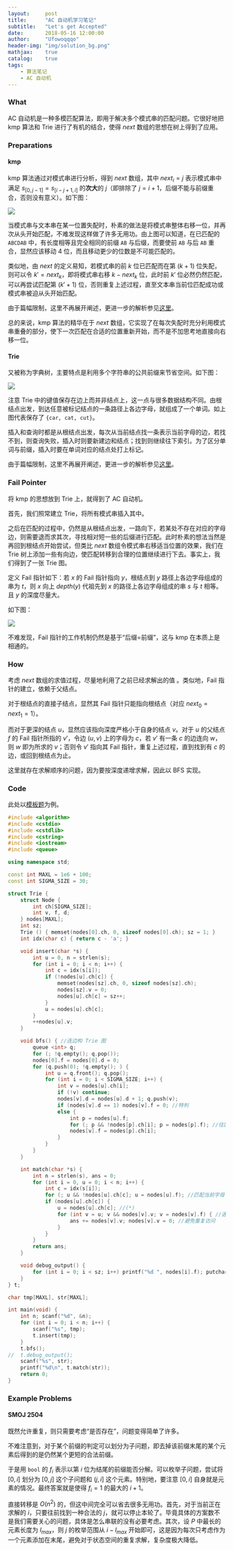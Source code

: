 ```yaml
---
layout:     post
title:      "AC 自动机学习笔记"
subtitle:   "Let's get Accepted"
date:       2018-05-16 12:00:00
author:     "Ufowoqqqo"
header-img: "img/solution_bg.png"
mathjax:    true
catalog:    true
tags:
    - 算法笔记
    - AC 自动机
---
```


### $\text{What}$

$\text{AC}$ 自动机是一种多模匹配算法，即用于解决多个模式串的匹配问题。它很好地把 $\text{kmp}$ 算法和 $\text{Trie}$ 进行了有机的结合，使得 $next$ 数组的思想在树上得到了应用。

### $\text{Preparations}$
#### $\text{kmp}$
$\text{kmp}$ 算法通过对模式串进行分析，得到 $next$ 数组，其中 $next_i = j$ 表示模式串中满足 $s_{[0,j-1]} = s_{[i - j + 1,i]}$ 的**次大**的 $j$（即排除了 $j=i+1$，后缀不能与前缀重合，否则没有意义）。如下图：

![](https://blog.monad.ga/img/post/KMP/Prefix.svg)

当模式串与文本串在某一位置失配时，朴素的做法是将模式串整体右移一位，并再次从头开始匹配，不难发现这样做了许多无用功。由上图可以知道，在已匹配的 `ABCDAB` 中，有长度相等且完全相同的前缀 `AB` 与后缀，而要使前 `AB` 与后 `AB` 重合，显然应该移动 $4$ 位，而且移动更少的位数是不可能匹配的。

类似地，由 $next$ 的定义易知，若模式串的前 $k$ 位已匹配而在第 $(k+1)$ 位失配，则可以令 $k'=next_k$，即将模式串右移 $k-next_k$ 位，此时前 $k'$ 位必然仍然匹配，可以再尝试匹配第 $(k'+1)$ 位，否则重复上述过程，直至文本串当前位匹配成功或模式串被迫从头开始匹配。

由于篇幅限制，这里不再展开阐述，更进一步的解析参见[这里](https://blog.monad.ga/2018/02/07/KMP/)。

总的来说，$\text{kmp}$ 算法的精华在于 $next$ 数组，它实现了在每次失配时充分利用模式串重叠的部分，使下一次匹配在合适的位置重新开始，而不是不加思考地直接向右移一位。

#### Trie

又被称为字典树，主要特点是利用多个字符串的公共前缀来节省空间。如下图：

![](https://blog.monad.ga/img/post/Trie/Trie_tree_example.svg)

注意 $\text{Trie}$ 中的键值保存在边上而并非结点上，这一点与很多数据结构不同。由根结点出发，到达任意被标记结点的一条路径上各边字母，就组成了一个单词。如上图代表保存了 `{car, cat, cut}`。

插入和查询时都是从根结点出发，每次从当前结点找一条表示当前字母的边，若找不到，则查询失败，插入时则要新建边和结点；找到则继续往下索引。为了区分单词与前缀，插入时要在单词对应的结点处打上标记。

由于篇幅限制，这里不再展开阐述，更进一步的解析参见[这里](https://blog.monad.ga/2018/02/12/Trie/)。

### $\text{Fail Pointer}$

将 $\text{kmp}$ 的思想放到 $\text{Trie}$ 上，就得到了 $\text{AC}$ 自动机。

首先，我们照常建立 $\text{Trie}$，将所有模式串插入其中。

之后在匹配的过程中，仍然是从根结点出发，一路向下，若某处不存在对应的字母边，则需要退而求其次，寻找相对短一些的后缀进行匹配。此时朴素的想法当然是再回到根结点开始尝试，但类比 $next$ 数组令模式串右移适当位置的效果，我们在 $\text{Trie}$ 树上添加一些有向边，使匹配转移到合理的位置继续进行下去。事实上，我们得到了一张 $\text{Trie}$ 图。

定义 $\text{Fail}$ 指针如下：若 $x$ 的 $\text{Fail}$ 指针指向 $y$，根结点到 $y$ 路径上各边字母组成的串为 $t$，则 $x$ 向上 $depth(y)$ 代祖先到 $x$ 的路径上各边字母组成的串 $s$ 与 $t$ 相等。且 $y$ 的深度尽量大。

如下图：

![](http://s11.sinaimg.cn/mw690/001L9wH0gy6SB1FHRwK1a&690)

不难发现，$\text{Fail}$ 指针的工作机制仍然是基于“后缀=前缀”，这与 $\text{kmp}$ 在本质上是相通的。

### $\text{How}$

考虑 $next$ 数组的求值过程，尽量地利用了之前已经求解出的值 。类似地，$\text{Fail}$ 指针的建立，依赖于父结点。

对于根结点的直接子结点，显然其 $\text{Fail}$ 指针只能指向根结点（对应 $next_0=next_1=1$）。

而对于更深的结点 $u$，显然应该指向深度严格小于自身的结点 $v$。对于 $u$ 的父结点 $f$ 的 $\text{Fail}$ 指针所指的 $v'$，令边 $(u, v)$ 上的字母为 $c$，若 $v'$ 有一条 $c$ 的边连向 $w$，则 $w$ 即为所求的 $v$；否则令 $v'$ 指向其 $\text{Fail}$ 指针，重复上述过程，直到找到有 $c$ 的边，或回到根结点为止。

这里就存在求解顺序的问题，因为要按深度递增求解，因此以 $\text{BFS}$ 实现。

### $\text{Code}$

此处以[模板题](https://www.luogu.org/problemnew/show/P3808)为例。

```cpp
#include <algorithm>
#include <cstdio>
#include <cstdlib>
#include <cstring>
#include <iostream>
#include <queue>

using namespace std;

const int MAXL = 1e6 + 100;
const int SIGMA_SIZE = 30;

struct Trie {
	struct Node {
		int ch[SIGMA_SIZE];
		int v, f, d;
	} nodes[MAXL];
	int sz;
	Trie () { memset(nodes[0].ch, 0, sizeof nodes[0].ch); sz = 1; }
	int idx(char c) { return c - 'a'; }

	void insert(char *s) {
		int u = 0, n = strlen(s);
		for (int i = 0; i < n; i++) {
			int c = idx(s[i]);
			if (!nodes[u].ch[c]) {
				memset(nodes[sz].ch, 0, sizeof nodes[sz].ch);
				nodes[sz].v = 0;
				nodes[u].ch[c] = sz++;
			}
			u = nodes[u].ch[c];
		}
		++nodes[u].v;
	}

	void bfs() { //连边构 Trie 图 
		queue <int> q;
		for (; !q.empty(); q.pop());
		nodes[0].f = nodes[0].d = 0;
		for (q.push(0); !q.empty(); ) {
			int u = q.front(); q.pop();
			for (int i = 0; i < SIGMA_SIZE; i++) {
				int v = nodes[u].ch[i];
				if (!v) continue;
				nodes[v].d = nodes[u].d + 1; q.push(v);
				if (nodes[v].d == 1) nodes[v].f = 0; //特判 
				else {
					int p = nodes[u].f;
					for (; p && !nodes[p].ch[i]; p = nodes[p].f); //往回匹配，直至找到或回到根结点 
					nodes[v].f = nodes[p].ch[i];
				}
			}
		}
	}

	int match(char *s) {
		int n = strlen(s), ans = 0;
		for (int i = 0, u = 0; i < n; i++) {
			int c = idx(s[i]);
			for (; u && !nodes[u].ch[c]; u = nodes[u].f); //匹配当前字母 
			if (nodes[u].ch[c]) {
				u = nodes[u].ch[c]; //(*)
				for (int v = u; v && nodes[v].v; v = nodes[v].f) { //遇到非单词结点就可以停下了
					ans += nodes[v].v; nodes[v].v = 0; //避免重复访问 
				}
			}
		}
		return ans;
	}

	void debug_output() {
		for (int i = 0; i < sz; i++) printf("%d ", nodes[i].f); putchar('\n');
	}
} t;

char tmp[MAXL], str[MAXL];

int main(void) {
	int n; scanf("%d", &n);
	for (int i = 0; i < n; i++) {
		scanf("%s", tmp); 
		t.insert(tmp);
	}
	t.bfs();
//	t.debug_output();
	scanf("%s", str);
	printf("%d\n", t.match(str));
	return 0;
}
```

### $\text{Example Problems}$

#### $\text{SMOJ }2504$

既然允许重复，则只需要考虑“是否存在”，问题变得简单了许多。

不难注意到，对于某个前缀的判定可以划分为子问题，即去掉该前缀末尾的某个元素后得到的是仍然某个更短的合法前缀。

于是用 $\texttt{bool}$ 的 $f_i$ 表示以第 $i$ 位为结尾的前缀能否分解。可以枚举子问题，尝试将 $[0,i]$ 划分为 $[0,j]$ 这个子问题和 $(j,i]$ 这个元素。特别地，要注意 $[0,i]$ 自身就是元素的情况。最终答案就是使得 $f_i=1$ 的最大的 $i+1$。

直接转移是 $O(n^2)$ 的，但这中间完全可以省去很多无用功。首先，对于当前正在求解的 $i$，只要往前找到一种合法的 $j$，就可以停止本轮了。毕竟具体的方案数不是我们需要关心的问题，具体是怎么串联的没有必要考虑。其次，设 $P$ 中最长的元素长度为 $l_{max}$，则 $j$ 的枚举范围从 $i-l_{max}$ 开始即可，这是因为每次只考虑作为一个元素添加在末尾，避免对于状态空间的重复求解，复杂度极大降低。
